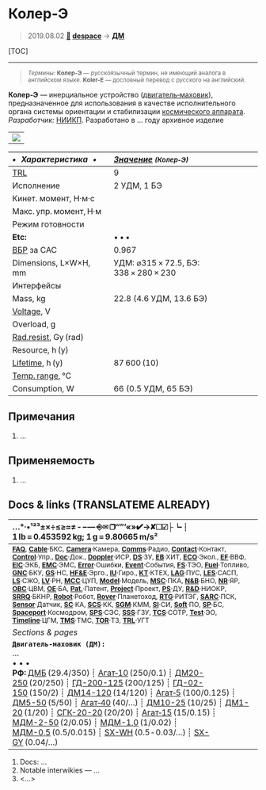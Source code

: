 # Колер‑Э
> 2019.08.02 **[🚀](../index/index.md) [despace](index.md)** → **[ДМ](iu.md)**

[TOC]

---

> <small>*Термины:* **Колер‑Э** — русскоязычный термин, не имеющий аналога в английском языке. **Koler-E** — дословный перевод с русского на английский.</small>

**Колер‑Э** — инерциальное устройство ([двигатель‑маховик](iu.md)), предназначенное для использования в качестве исполнительного органа системы ориентации и стабилизации [космического аппарата](sc.md).  
*Разработчик:* [НИИКП](zz_niicom.md). Разработано в … году архивное изделие

||
|:--|
|[![](f/iu/k/koler_e_pic1_thumb.jpg)](f/iu/k/koler_e_pic1.png)|

<small>

|*•    Характеристика    •*|*[Значение](si.md) <small>(Колер‑Э)</small>*|
|:--|:--|
|[TRL](trl.md)|9|
|Исполнение|2 УДМ, 1 БЭ|
|Кинет. момент, Н·м·с||
|Макс. упр. момент, Н·м||
|Режим готовности||
|**Etc:**|• • •|
|[ВБР](srrq.md) за САС|0.967|
|Dimensions, L×W×H, mm|УДМ: ⌀315 × 72.5, БЭ: 338 × 280 × 230|
|Интерфейсы||
|Mass, kg|22.8 (4.6 УДМ, 13.6 БЭ)|
|[Voltage](voltage.md), V||
|Overload, g||
|[Rad.resist](ion_rad.md), Gy (rad)||
|Resource, h (y)||
|[Lifetime](lifetime.md), h (y)|87 600 (10)|
|[Temp. range](tcs.md), ℃||
|Consumption, W|66 (0.5 УДМ, 65 БЭ)|

</small>



<p style="page-break-after:always"> </p>

## Примечания
   1. …



## Применяемость
   1. …



<p style="page-break-after:always"> </p>

## Docs & links (TRANSLATEME ALREADY)
|…°·•¹²³±×÷≤≥≈≠ ‑ −— ⎆✉ ❐“”’«»✔→✘☐☑├┕┆ 1 lb = 0.453592 kg; 1 g = 9.80665 m/s²|
|:--|
|<small>**[FAQ](faq.md)**, **[Cable](cable.md)**·БКС, **[Camera](cam.md)**·Камера, **[Comms](comms.md)**·Радио, **[Contact](contact.md)**·Контакт, **[Control](control.md)**·Упр., **[Doc](doc.md)**·Док., **[Doppler](doppler.md)**·ИСР, **[DS](ds.md)**·ЗУ, **[EB](eb.md)**·ХИТ, **[ECO](ecology.md)**·Экол., **[EF](ef.md)**·ВВФ, **[ElC](elc.md)**·ЭКБ, **[EMC](emc.md)**·ЭМС, **[Error](error.md)**·Ошибки, **[Event](event.md)**·События, **[FS](fs.md)**·ТЭО, **[Fuel](fuel.md)**·Топливо, **[GNC](gnc.md)**·БКУ, **[GS](scs.md)**·НС, **[HF&E](hfe.md)**·Эрго., **[IU](iu.md)**·Гиро., **[KT](kt.md)**·КТЕХ, **[LAG](lag.md)**·ПУC, **[LES](les.md)**·САСП, **[LS](ls.md)**·СЖО, **[LV](lv.md)**·РН, **[MCC](mcc.md)**·ЦУП, **[Model](model.md)**·Модель, **[MSC](sc.md)**·ПКА, **[N&B](nnb.md)**·БНО, **[NR](nr.md)**·ЯР, **[OBC](obc.md)**·ЦВМ, **[OE](oe.md)**·БА, **[Pat.](патент.md)**·Патент, **[Project](project.md)**·Проект, **[PS](ps.md)**·ДУ, **[R&D](rnd.md)**·НИОКР, **[SRRQ](srrq.md)**·БКНР, **[Robot](robotics.md)**·Робот, **[Rover](rover.md)**·Планетоход, **[RTG](rtg.md)**·РИТЭГ, **[SARC](sarc.md)**·ПСК, **[Sensor](sensor.md)**·Датчик, **[SC](sc.md)**·КА, **[SCS](scs.md)**·КК, **[SGM](sgm.md)**·КММ, **[SI](si.md)**·СИ, **[Soft](soft.md)**·ПО, **[SP](sp.md)**·БС, **[Spaceport](spaceport.md)**·Космодром, **[SPS](sps.md)**·СЭС, **[SSS](sss.md)**·ГЗУ, **[TCS](tcs.md)**·СОТР, **[Test](test.md)**·ЭО, **[Timeline](timeline.md)**·ЦГМ, **[TMS](tms.md)**·ТМС, **[TOR](tor.md)**·ТЗ, **[TRL](trl.md)**·УГТ</small>|
|*Sections & pages*|
|**`Двигатель‑маховик (ДМ):`**<br> …<br>• • •<br> **РФ:** [ДМБ](dmb.md) (29.4/350) ┊ [Агат‑10](agat_10.md) (250/0.1) ┊ [ДМ20-250](dm20_250.md) (20/250) ┊ [ГД-200-125](gd_200_125.md) (200/125) ┊ [ГД-02-150](gd_02_150.md) (150/2) ┊ [ДМ14-120](dm14_120.md) (14/120) ┊ [Агат‑5](agat_5.md) (100/0.125) ┊ [ДМ5-50](dm5_50.md) (5/50) ┊ [Агат‑40](agat_40.md) (40/…) ┊ [ДМ10-25](dm10_25.md) (10/25) ┊ [ДМ1-20](dm1_20.md) (1/20) ┊ [СГК-20-20](sgk_20_20.md) (20/20) ┊ [Агат‑15](agat_15.md) (15/0.15) ┊ [МДМ-2-50](mdm_2_50.md) (2/0.05) ┊ [МДМ-1,0](mdm_1_0.md) (1/0.02) ┊ [МДМ-0,5](mdm_0_5.md) (0.5/0.015) ┊ [SX-WH](sx_wh.md) (0.5 ‑ 0.03/…) ┊ [SX-GY](sx_gy.md) (0.04/…)|

   1. Docs: …
   1. Notable interwikies — …
   1. <…>
